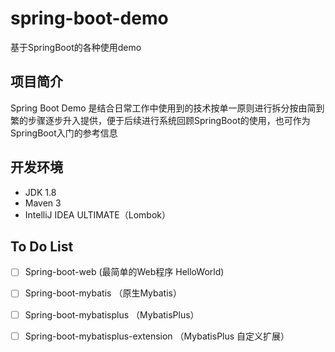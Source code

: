 # spring-boot-demo
基于SpringBoot的各种使用demo

## 项目简介
Spring Boot Demo 是结合日常工作中使用到的技术按单一原则进行拆分按由简到繁的步骤逐步升入提供，便于后续进行系统回顾SpringBoot的使用，也可作为SpringBoot入门的参考信息

## 开发环境
- JDK 1.8
- Maven 3
- IntelliJ IDEA ULTIMATE（Lombok）

## To Do List
- [ ] Spring-boot-web (最简单的Web程序 HelloWorld)
- [ ] Spring-boot-mybatis （原生Mybatis）
- [ ] Spring-boot-mybatisplus （MybatisPlus）
- [ ] Spring-boot-mybatisplus-extension （MybatisPlus 自定义扩展）

